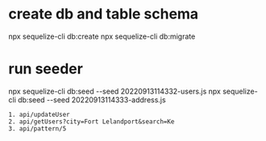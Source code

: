 # create db  and table schema 
npx sequelize-cli db:create
npx sequelize-cli db:migrate

# run seeder 
npx sequelize-cli db:seed --seed 20220913114332-users.js
npx sequelize-cli db:seed --seed 20220913114333-address.js

    1. api/updateUser
    2. api/getUsers?city=Fort Lelandport&search=Ke
    3. api/pattern/5